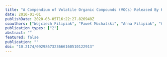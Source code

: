 ```yaml
---
title: "A Compendium of Volatile Organic Compounds (VOCs) Released By Human Cell Lines"
date: 2016-01-01
publishDate: 2020-03-05T16:22:27.826940Z
coauthors: ["Wojciech Filipiak", "Paweł Mochalski", "Anna Filipiak", "Clemens Ager", "Raquel Cumeras", "Cristina E. Davis", "Agapios Agapiou", "Karl Unterkofler", "Jakob Troppmair"]
publication_types: ["2"]
abstract: ""
featured: false
publication: ""
doi: "10.2174/0929867323666160510122913"
---
```


